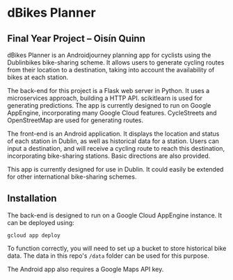 # dBikes Planner

## Final Year Project – Oisín Quinn

dBikes Planner is an Androidjourney planning app for cyclists using the Dublinbikes bike-sharing scheme. It allows users to generate cycling routes from their location to a destination, taking into account the availability of bikes at each station.

The back-end for this project is a Flask web server in Python. It uses a microservices approach, building a HTTP API. scikitlearn is used for generating predictions. The app is currently designed to run on Google AppEngine, incorporating many Google Cloud features. CycleStreets and OpenStreetMap are used for generating routes.

The front-end is an Android application. It displays the location and status of each station in Dublin, as well as historical data for a station. Users can input a destination, and will receive a cycling route to reach this destination, incorporating bike-sharing stations. Basic directions are also provided.

This app is currently designed for use in Dublin. It could easily be extended for other international bike-sharing schemes. 

## Installation

The back-end is designed to run on a Google Cloud AppEngine instance. It can be deployed using:

```gcloud app deploy```

To function correctly, you will need to set up a bucket to store historical bike data. The data in this repo's ```/data``` folder can be used for this purpose.

The Android app also requires a Google Maps API key.
